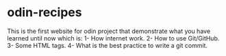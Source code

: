 # odin-recipes

This is the first website for odin project that demonstrate what you have learned until now which is:
1- How internet work.
2- How to use Git/GitHub.
3- Some HTML tags.
4- What is the best practice to write a git commit.

